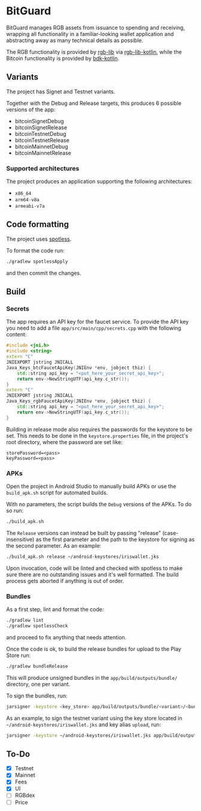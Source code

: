 # BitGuard

BitGuard  manages RGB assets from issuance to spending and receiving,
wrapping all functionality in a familiar-looking wallet application and
abstracting away as many technical details as possible.

The RGB functionality is provided by [rgb-lib] via [rgb-lib-kotlin], while the
Bitcoin functionality is provided by [bdk-kotlin].


## Variants

The project has Signet and Testnet variants.

Together with the Debug and Release targets, this produces 6 possible versions
of the app:
- bitcoinSignetDebug
- bitcoinSignetRelease
- bitcoinTestnetDebug
- bitcoinTestnetRelease
- bitcoinMainnetDebug
- bitcoinMainnetRelease


### Supported architectures

The project produces an application supporting the following architectures:
- `x86_64`
- `arm64-v8a`
- `armeabi-v7a`


## Code formatting

The project uses [spotless](https://github.com/diffplug/spotless).

To format the code run:
```bash
./gradlew spotlessApply
```
and then commit the changes.


## Build

### Secrets

The app requires an API key for the faucet service. To provide the API key you need to
add a file `app/src/main/cpp/secrets.cpp` with the following content:

```cpp
#include <jni.h>
#include <string>
extern "C"
JNIEXPORT jstring JNICALL
Java_Keys_btcFaucetApiKey(JNIEnv *env, jobject thiz) {
    std::string api_key = "<put_here_your_secret_api_key>";
    return env->NewStringUTF(api_key.c_str());
}
extern "C"
JNIEXPORT jstring JNICALL
Java_Keys_rgbFaucetApiKey(JNIEnv *env, jobject thiz) {
    std::string api_key = "<put_here_your_secret_api_key>";
    return env->NewStringUTF(api_key.c_str());
}
```

Building in release mode also requires the passwords for the keystore to be
set. This needs to be done in the `keystore.properties` file, in the project's
root directory, where the password are set like:
```
storePassword=<pass>
keyPassword=<pass>
```

### APKs

Open the project in Android Studio to manually build APKs or use the
`build_apk.sh` script for automated builds.

With no parameters, the script builds the `Debug` versions of the APKs. To do
so run:
```bash
./build_apk.sh
```

The `Release` versions can instead be built by passing "release"
(case-insensitive) as the first parameter and the path to the keystore for
signing as the second parameter. As an example:
```bash
./build_apk.sh release ~/android-keystores/iriswallet.jks
```

Upon invocation, code will be linted and checked with spotless to make sure
there are no outstanding issues and it's well formatted. The build process gets
aborted if anything is out of order.

### Bundles

As a first step, lint and format the code:
```bash
./gradlew lint
./gradlew spotlessCheck
```
and proceed to fix anything that needs attention.

Once the code is ok, to build the release bundles for upload to the Play Store
run:
```bash
./gradlew bundleRelease
```
This will produce unsigned bundles in the `app/build/outputs/bundle/`
directory, one per variant.

To sign the bundles, run:
```bash
jarsigner -keystore <key_store> app/build/outputs/bundle/<variant>/<bundle_name>.aab <key_alias>
```
As an example, to sign the testnet variant using the key store located in
`~/android-keystores/iriswallet.jks` and key alias `upload`, run:
```bash
jarsigner -keystore ~/android-keystores/iriswallet.jks app/build/outputs/bundle/bitcoinTestnetRelease/app-bitcoinTestnet-release.aab upload
```

[bdk-kotlin]: https://github.com/bitcoindevkit/bdk-kotlin
[rgb-lib]: https://github.com/RGB-Tools/rgb-lib
[rgb-lib-kotlin]: https://github.com/RGB-Tools/rgb-lib-kotlin

## To-Do

- [x] Testnet
- [x] Mainnet
- [x] Fees
- [x] UI 
- [ ] RGBdex
- [ ] Price 
